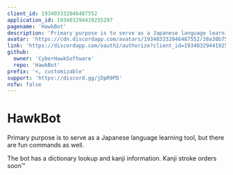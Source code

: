 ```yaml
---
client_id: 193403332046487552
application_id: 193403294419255297
pagename: 'HawkBot'
description: 'Primary purpose is to serve as a Japanese language learning tool, but there are fun commands as well'
avatar: 'https://cdn.discordapp.com/avatars/193403332046487552/38a30b75bf7b1cf3642e58bc0e14d71d.webp'
link: 'https://discordapp.com/oauth2/authorize?client_id=193403294419255297&scope=bot&permissions=0'
github:
  owner: 'CyberHawkSoftware'
  repo: 'HawkBot'
prefix: '<, customizable'
support: 'https://discord.gg/jDpR9PD'
nsfw: false
---
```

# HawkBot

Primary purpose is to serve as a Japanese language learning tool, but there are fun commands as well.

The bot has a dictionary lookup and kanji information. Kanji stroke orders soon:tm:
